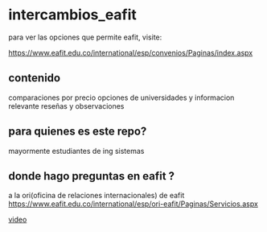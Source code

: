 # intercambios_eafit

para ver las opciones que permite eafit, visite:

https://www.eafit.edu.co/international/esp/convenios/Paginas/index.aspx

## contenido

comparaciones por precio
opciones de universidades y informacion relevante
reseñas y observaciones 

## para quienes es este repo?

mayormente estudiantes de ing sistemas

## donde hago preguntas en eafit ?

a la ori(oficina de relaciones  internacionales) de eafit https://www.eafit.edu.co/international/esp/ori-eafit/Paginas/Servicios.aspx

[video](https://www.youtube.com/watch?v=gu44drAUQiM)